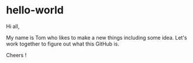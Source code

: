 # hello-world

Hi all, 

My name is Tom who likes to make a new things including some idea.
Let's work together to figure out what this GitHub is.

Cheers !
